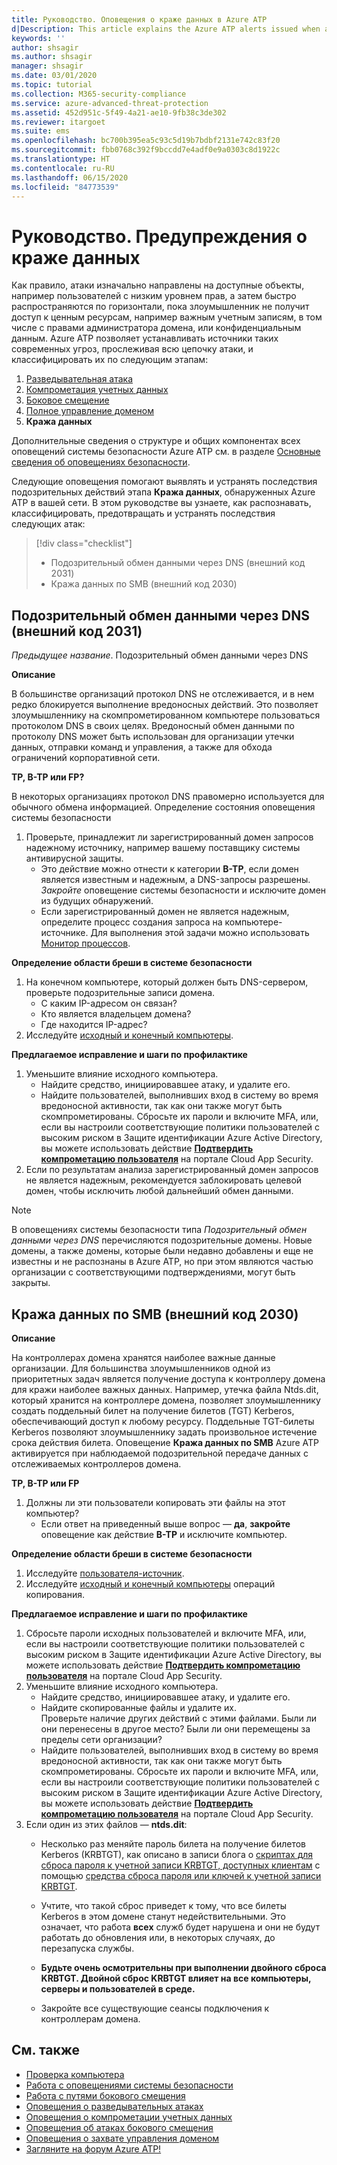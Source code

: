 ```yaml
---
title: Руководство. Оповещения о краже данных в Azure ATP
d|Description: This article explains the Azure ATP alerts issued when attacks typically part of exfiltration phase efforts are detected against your organization.
keywords: ''
author: shsagir
ms.author: shsagir
manager: shsagir
ms.date: 03/01/2020
ms.topic: tutorial
ms.collection: M365-security-compliance
ms.service: azure-advanced-threat-protection
ms.assetid: 452d951c-5f49-4a21-ae10-9fb38c3de302
ms.reviewer: itargoet
ms.suite: ems
ms.openlocfilehash: bc700b395ea5c93c5d19b7bdbf2131e742c83f20
ms.sourcegitcommit: fbb0768c392f9bccdd7e4adf0e9a0303c8d1922c
ms.translationtype: HT
ms.contentlocale: ru-RU
ms.lasthandoff: 06/15/2020
ms.locfileid: "84773539"
---
```

# <a name="tutorial-exfiltration-alerts"></a>Руководство. Предупреждения о краже данных

Как правило, атаки изначально направлены на доступные объекты, например пользователей с низким уровнем прав, а затем быстро распространяются по горизонтали, пока злоумышленник не получит доступ к ценным ресурсам, например важным учетным записям, в том числе с правами администратора домена, или конфиденциальным данным. Azure ATP позволяет устанавливать источники таких современных угроз, прослеживая всю цепочку атаки, и классифицировать их по следующим этапам:

1. [Разведывательная атака](atp-reconnaissance-alerts.md)
2. [Компрометация учетных данных](atp-compromised-credentials-alerts.md)
3. [Боковое смещение](atp-lateral-movement-alerts.md)
4. [Полное управление доменом](atp-domain-dominance-alerts.md)
5. **Кража данных**

Дополнительные сведения о структуре и общих компонентах всех оповещений системы безопасности Azure ATP см. в разделе [Основные сведения об оповещениях безопасности](understanding-security-alerts.md).

Следующие оповещения помогают выявлять и устранять последствия подозрительных действий этапа **Кража данных**, обнаруженных Azure ATP в вашей сети. В этом руководстве вы узнаете, как распознавать, классифицировать, предотвращать и устранять последствия следующих атак:

> [!div class="checklist"]
>
> * Подозрительный обмен данными через DNS (внешний код 2031)
> * Кража данных по SMB (внешний код 2030)

## <a name="suspicious-communication-over-dns-external-id-2031"></a>Подозрительный обмен данными через DNS (внешний код 2031)

*Предыдущее название*. Подозрительный обмен данными через DNS

**Описание**

В большинстве организаций протокол DNS не отслеживается, и в нем редко блокируется выполнение вредоносных действий. Это позволяет злоумышленнику на скомпрометированном компьютере пользоваться протоколом DNS в своих целях. Вредоносный обмен данными по протоколу DNS может быть использован для организации утечки данных, отправки команд и управления, а также для обхода ограничений корпоративной сети.

**TP, B-TP или FP?**

В некоторых организациях протокол DNS правомерно используется для обычного обмена информацией. Определение состояния оповещения системы безопасности

1. Проверьте, принадлежит ли зарегистрированный домен запросов надежному источнику, например вашему поставщику системы антивирусной защиты.
    - Это действие можно отнести к категории **B-TP**, если домен является известным и надежным, а DNS-запросы разрешены. *Закройте* оповещение системы безопасности и исключите домен из будущих обнаружений.
    - Если зарегистрированный домен не является надежным, определите процесс создания запроса на компьютере-источнике. Для выполнения этой задачи можно использовать [Монитор процессов](https://docs.microsoft.com/sysinternals/downloads/procmon).

**Определение области бреши в системе безопасности**

1. На конечном компьютере, который должен быть DNS-сервером, проверьте подозрительные записи домена.
    - С каким IP-адресом он связан?
    - Кто является владельцем домена?
    - Где находится IP-адрес?
1. Исследуйте [исходный и конечный компьютеры](investigate-a-computer.md).

**Предлагаемое исправление и шаги по профилактике**

1. Уменьшите влияние исходного компьютера.
    - Найдите средство, инициировавшее атаку, и удалите его.
    - Найдите пользователей, выполнивших вход в систему во время вредоносной активности, так как они также могут быть скомпрометированы. Сбросьте их пароли и включите MFA, или, если вы настроили соответствующие политики пользователей с высоким риском в Защите идентификации Azure Active Directory, вы можете использовать действие [**Подтвердить компрометацию пользователя**](/cloud-app-security/accounts#governance-actions) на портале Cloud App Security.
2. Если по результатам анализа зарегистрированный домен запросов не является надежным, рекомендуется заблокировать целевой домен, чтобы исключить любой дальнейший обмен данными.

> [!NOTE]
> В оповещениях системы безопасности типа *Подозрительный обмен данными через DNS* перечисляются подозрительные домены. Новые домены, а также домены, которые были недавно добавлены и еще не известны и не распознаны в Azure ATP, но при этом являются частью организации с соответствующими подтверждениями, могут быть закрыты.

## <a name="data-exfiltration-over-smb-external-id-2030"></a>Кража данных по SMB (внешний код 2030)

**Описание**

На контроллерах домена хранятся наиболее важные данные организации. Для большинства злоумышленников одной из приоритетных задач является получение доступа к контроллеру домена для кражи наиболее важных данных. Например, утечка файла Ntds.dit, который хранится на контроллере домена, позволяет злоумышленнику создать поддельный билет на получение билетов (TGT) Kerberos, обеспечивающий доступ к любому ресурсу. Поддельные TGT-билеты Kerberos позволяют злоумышленнику задать произвольное истечение срока действия билета. Оповещение **Кража данных по SMB** Azure ATP активируется при наблюдаемой подозрительной передаче данных с отслеживаемых контроллеров домена.

**TP, B-TP или FP**

1. Должны ли эти пользователи копировать эти файлы на этот компьютер?
    - Если ответ на приведенный выше вопрос — **да**, **закройте** оповещение как действие **B-TP** и исключите компьютер.

**Определение области бреши в системе безопасности**

1. Исследуйте [пользователя-источник](investigate-a-user.md).
2. Исследуйте [исходный и конечный компьютеры](investigate-a-computer.md) операций копирования.

**Предлагаемое исправление и шаги по профилактике**

1. Сбросьте пароли исходных пользователей и включите MFA, или, если вы настроили соответствующие политики пользователей с высоким риском в Защите идентификации Azure Active Directory, вы можете использовать действие [**Подтвердить компрометацию пользователя**](/cloud-app-security/accounts#governance-actions) на портале Cloud App Security.
2. Уменьшите влияние исходного компьютера.
    - Найдите средство, инициировавшее атаку, и удалите его.
    - Найдите скопированные файлы и удалите их.  
    Проверьте наличие других действий с этими файлами. Были ли они перенесены в другое место? Были ли они перемещены за пределы сети организации?
    - Найдите пользователей, выполнивших вход в систему во время вредоносной активности, так как они также могут быть скомпрометированы. Сбросьте их пароли и включите MFA, или, если вы настроили соответствующие политики пользователей с высоким риском в Защите идентификации Azure Active Directory, вы можете использовать действие [**Подтвердить компрометацию пользователя**](/cloud-app-security/accounts#governance-actions) на портале Cloud App Security.
3. Если один из этих файлов — **ntds.dit**:
    - Несколько раз меняйте пароль билета на получение билетов Kerberos (KRBTGT), как описано в записи блога о [скриптах для сброса пароля к учетной записи KRBTGT, доступных клиентам](https://cloudblogs.microsoft.com/microsoftsecure/2015/02/11/krbtgt-account-password-reset-scripts-now-available-for-customers/) с помощью [средства сброса пароля или ключей к учетной записи KRBTGT](https://gallery.technet.microsoft.com/Reset-the-krbtgt-account-581a9e51).
    - Учтите, что такой сброс приведет к тому, что все билеты Kerberos в этом домене станут недействительными. Это означает, что работа **всех** служб будет нарушена и они не будут работать до обновления или, в некоторых случаях, до перезапуска службы.

    - **Будьте очень осмотрительны при выполнении двойного сброса KRBTGT. Двойной сброс KRBTGT влияет на все компьютеры, серверы и пользователей в среде.**

    - Закройте все существующие сеансы подключения к контроллерам домена.

## <a name="see-also"></a>См. также

- [Проверка компьютера](investigate-a-computer.md)
- [Работа с оповещениями системы безопасности](working-with-suspicious-activities.md)
- [Работа с путями бокового смещения](use-case-lateral-movement-path.md)
- [Оповещения о разведывательных атаках](atp-reconnaissance-alerts.md)
- [Оповещения о компрометации учетных данных](atp-compromised-credentials-alerts.md)
- [Оповещения об атаках бокового смещения](atp-lateral-movement-alerts.md)
- [Оповещения о захвате управления доменом](atp-domain-dominance-alerts.md)
- [Загляните на форум Azure ATP!](https://aka.ms/azureatpcommunity)
